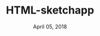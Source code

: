 ---
date: April 05, 2018
title: HTML-sketchapp
link: https://github.com/brainly/html-sketchapp
image: images/tools/html-sketchapp.jpg
description: HTML-sketchapp turns HTML nodes into Sketch layers or symbols. Additionally, it allows to export shared text styles and document colors.
tags:
- sketch
type: Plugin

# ================================
# TOOLS CATEGORIES AVAILABLE
# ================================
# - design
# - development
# - documentation
# - frameworks
# - sketch
#   type: Plugin
#   type: Sketch File
# ================================
---